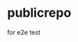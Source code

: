 # publicrepo
for e2e test


































































































































































































































































































































































































































































































































































































































































































































































































































































































































































































































































































































































































































































































































































































































































































































































































































































































































































































































































































































































































































































































































































































































































































































































